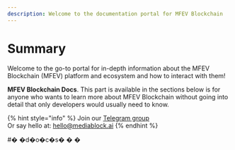 ```yaml
---
description: Welcome to the documentation portal for MFEV Blockchain
---
```


# Summary

Welcome to the go-to portal for in-depth information about the MFEV Blockchain (MFEV) platform and ecosystem and how to interact with them!

**MFEV Blockchain Docs**. This part is available in the sections below is for anyone who wants to learn more about MFEV Blockchain without going into detail that only developers would usually need to know.

{% hint style="info" %}
Join our [Telegram group](https://t.me/mediablock\_official)\
Or say hello at: hello@mediablock.ai
{% endhint %}

\#� �d�o�c�s� � �
